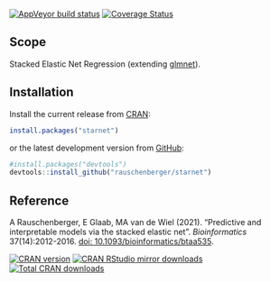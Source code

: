 
[![AppVeyor build
status](https://ci.appveyor.com/api/projects/status/github/rauschenberger/starnet?svg=true)](https://ci.appveyor.com/project/rauschenberger/starnet)
[![Coverage
Status](https://codecov.io/github/rauschenberger/starnet/coverage.svg?branch=master)](https://codecov.io/github/rauschenberger/starnet)

## Scope

Stacked Elastic Net Regression (extending
[glmnet](https://CRAN.R-project.org/package=glmnet)).

## Installation

Install the current release from
[CRAN](https://CRAN.R-project.org/package=starnet):

``` r
install.packages("starnet")
```

or the latest development version from
[GitHub](https://github.com/rauschenberger/starnet):

``` r
#install.packages("devtools")
devtools::install_github("rauschenberger/starnet")
```

## Reference

A Rauschenberger, E Glaab, MA van de Wiel (2021). “Predictive and
interpretable models via the stacked elastic net”. *Bioinformatics*
37(14):2012-2016. [doi:
10.1093/bioinformatics/btaa535](https://doi.org/10.1093/bioinformatics/btaa535).

[![CRAN
version](https://www.r-pkg.org/badges/version/starnet)](https://CRAN.R-project.org/package=starnet)
[![CRAN RStudio mirror
downloads](https://cranlogs.r-pkg.org/badges/starnet)](https://CRAN.R-project.org/package=starnet)
[![Total CRAN
downloads](https://cranlogs.r-pkg.org/badges/grand-total/starnet)](https://CRAN.R-project.org/package=starnet)
